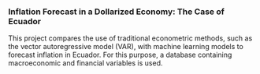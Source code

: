 ### **Inflation Forecast in a Dollarized Economy: The Case of Ecuador**

This project compares the use of traditional econometric methods, such as the vector autoregressive model (VAR), with machine learning models to forecast inflation in Ecuador. For this purpose, a database containing macroeconomic and financial variables is used.
